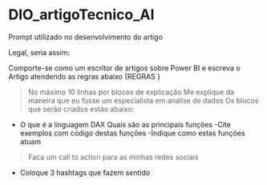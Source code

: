 # DIO_artigoTecnico_AI
Prompt utilizado no desenvolvimento do artigo

Legal, seria assim:

Comporte-se como um escritor de artigos sobre Power BI e escreva o Artigo atendendo as regras abaixo
{REGRAS }
> No máximo 10 linhas por blocos de explicação
>Me explique da maneira que eu fosse um especialista em analise de dados
> Os blocos que serão criados estão abaixo:
- O que é a linguagem DAX
   Quais são as principais funções
-Cite exemplos com código destas funções
  -Indique como estas funções atuam
> Faca um call to action para as minhas redes sociais 
- Coloque 3 hashtags que fazem sentido
